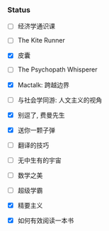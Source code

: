 ### Status 
- [ ] 经济学通识课
- [ ] The Kite Runner
- [x] 皮囊
- [ ] The Psychopath Whisperer
- [x] Mactalk: 跨越边界
- [ ] 与社会学同游: 人文主义的视角
- [x] 别逗了, 费曼先生
- [x] 送你一颗子弹
- [ ] 翻译的技巧
- [ ] 无中生有的宇宙
- [ ] 数学之美 
- [ ] 超级学霸
- [x] 精要主义
- [x] 如何有效阅读一本书


